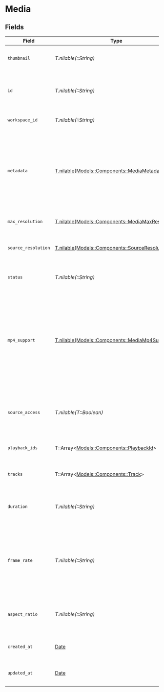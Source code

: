# Media


## Fields

| Field                                                                                                                                                                                                                                                                                                                             | Type                                                                                                                                                                                                                                                                                                                              | Required                                                                                                                                                                                                                                                                                                                          | Description                                                                                                                                                                                                                                                                                                                       | Example                                                                                                                                                                                                                                                                                                                           |
| --------------------------------------------------------------------------------------------------------------------------------------------------------------------------------------------------------------------------------------------------------------------------------------------------------------------------------- | --------------------------------------------------------------------------------------------------------------------------------------------------------------------------------------------------------------------------------------------------------------------------------------------------------------------------------- | --------------------------------------------------------------------------------------------------------------------------------------------------------------------------------------------------------------------------------------------------------------------------------------------------------------------------------- | --------------------------------------------------------------------------------------------------------------------------------------------------------------------------------------------------------------------------------------------------------------------------------------------------------------------------------- | --------------------------------------------------------------------------------------------------------------------------------------------------------------------------------------------------------------------------------------------------------------------------------------------------------------------------------- |
| `thumbnail`                                                                                                                                                                                                                                                                                                                       | *T.nilable(::String)*                                                                                                                                                                                                                                                                                                             | :heavy_minus_sign:                                                                                                                                                                                                                                                                                                                | A video thumbnail is a still image that acts as the preview image for your video.                                                                                                                                                                                                                                                 | https://images.fastpix.io/6b13fdaf-f9ac-4970-a13b-01ea417e8783/thumbnail.png                                                                                                                                                                                                                                                      |
| `id`                                                                                                                                                                                                                                                                                                                              | *T.nilable(::String)*                                                                                                                                                                                                                                                                                                             | :heavy_minus_sign:                                                                                                                                                                                                                                                                                                                | When creating the media, FastPix assigns a universally unique identifier with a maximum length of 255 characters.                                                                                                                                                                                                                 | 3fa85f64-5717-4562-b3fc-2c963f66afa6                                                                                                                                                                                                                                                                                              |
| `workspace_id`                                                                                                                                                                                                                                                                                                                    | *T.nilable(::String)*                                                                                                                                                                                                                                                                                                             | :heavy_minus_sign:                                                                                                                                                                                                                                                                                                                | A unique identifier is generated by FastPix for the workspace.                                                                                                                                                                                                                                                                    | 5ta85f64-5717-4562-b3fc-2c963f66afa6                                                                                                                                                                                                                                                                                              |
| `metadata`                                                                                                                                                                                                                                                                                                                        | [T.nilable(Models::Components::MediaMetadata)](../../models/shared/mediametadata.md)                                                                                                                                                                                                                                              | :heavy_minus_sign:                                                                                                                                                                                                                                                                                                                | You can search for videos with specific key value pairs using metadata, when you tag a video in "key" : "value" pairs. Dynamic Metadata allows you to define a key that allows any value pair. You can have maximum of 255 characters and upto 10 entries are allowed.                                                            | {<br/>"key1": "value1"<br/>}                                                                                                                                                                                                                                                                                                      |
| `max_resolution`                                                                                                                                                                                                                                                                                                                  | [T.nilable(Models::Components::MediaMaxResolution)](../../models/shared/mediamaxresolution.md)                                                                                                                                                                                                                                    | :heavy_minus_sign:                                                                                                                                                                                                                                                                                                                | The maximum resolution specified by the user for the media.                                                                                                                                                                                                                                                                       | 1080p                                                                                                                                                                                                                                                                                                                             |
| `source_resolution`                                                                                                                                                                                                                                                                                                               | [T.nilable(Models::Components::SourceResolution)](../../models/shared/sourceresolution.md)                                                                                                                                                                                                                                        | :heavy_minus_sign:                                                                                                                                                                                                                                                                                                                | The actual resolution of the uploaded media. This represents the native quality of the source media.                                                                                                                                                                                                                              | 1080p                                                                                                                                                                                                                                                                                                                             |
| `status`                                                                                                                                                                                                                                                                                                                          | *T.nilable(::String)*                                                                                                                                                                                                                                                                                                             | :heavy_minus_sign:                                                                                                                                                                                                                                                                                                                | Determines the media's status, which can be one of the possible values.                                                                                                                                                                                                                                                           | preparing                                                                                                                                                                                                                                                                                                                         |
| `mp4_support`                                                                                                                                                                                                                                                                                                                     | [T.nilable(Models::Components::MediaMp4Support)](../../models/shared/mediamp4support.md)                                                                                                                                                                                                                                          | :heavy_minus_sign:                                                                                                                                                                                                                                                                                                                | Determines the type of MP4 support for the media.   - **none**: Disables MP4 support.   - **capped_4k**: Enables MP4 downloads with resolutions up to 4K.   - **audioOnly**: Provides an MP4 stream containing only the audio.   - **audioOnly,capped_4k**: Enables both MP4 video downloads (up to 4K) and an audio-only stream. | capped_4k                                                                                                                                                                                                                                                                                                                         |
| `source_access`                                                                                                                                                                                                                                                                                                                   | *T.nilable(T::Boolean)*                                                                                                                                                                                                                                                                                                           | :heavy_minus_sign:                                                                                                                                                                                                                                                                                                                | The sourceAccess parameter determines whether the original media file is accessible. Set to true to enable access or false to restrict it                                                                                                                                                                                         | true                                                                                                                                                                                                                                                                                                                              |
| `playback_ids`                                                                                                                                                                                                                                                                                                                    | T::Array<[Models::Components::PlaybackId](../../models/shared/playbackid.md)>                                                                                                                                                                                                                                                     | :heavy_minus_sign:                                                                                                                                                                                                                                                                                                                | A collection of Playback ID objects utilized for crafting HLS playback URLs.                                                                                                                                                                                                                                                      |                                                                                                                                                                                                                                                                                                                                   |
| `tracks`                                                                                                                                                                                                                                                                                                                          | T::Array<[Models::Components::Track](../../models/shared/track.md)>                                                                                                                                                                                                                                                               | :heavy_minus_sign:                                                                                                                                                                                                                                                                                                                | A media consists of different media tracks, like video, audio, and subtitle, all combined.                                                                                                                                                                                                                                        |                                                                                                                                                                                                                                                                                                                                   |
| `duration`                                                                                                                                                                                                                                                                                                                        | *T.nilable(::String)*                                                                                                                                                                                                                                                                                                             | :heavy_minus_sign:                                                                                                                                                                                                                                                                                                                | The time span of the media, measured in seconds with a maximum allowable duration of 12 hours per individual media.                                                                                                                                                                                                               | 00:00:10                                                                                                                                                                                                                                                                                                                          |
| `frame_rate`                                                                                                                                                                                                                                                                                                                      | *T.nilable(::String)*                                                                                                                                                                                                                                                                                                             | :heavy_minus_sign:                                                                                                                                                                                                                                                                                                                | Frame rate quantifies the speed at which frames are displayed per second. It represents the range of frames available for a specific track. If the frame rate of the input file is indeterminable, it will be indicated by a value of -1.                                                                                         | 30/1                                                                                                                                                                                                                                                                                                                              |
| `aspect_ratio`                                                                                                                                                                                                                                                                                                                    | *T.nilable(::String)*                                                                                                                                                                                                                                                                                                             | :heavy_minus_sign:                                                                                                                                                                                                                                                                                                                | The aspect ratio of a video is a value that describes the relative shape of a video based on its width and height.                                                                                                                                                                                                                | 16:9                                                                                                                                                                                                                                                                                                                              |
| `created_at`                                                                                                                                                                                                                                                                                                                      | [Date](https://ruby-doc.org/stdlib-2.6.1/libdoc/date/rdoc/Date.html)                                                                                                                                                                                                                                                              | :heavy_minus_sign:                                                                                                                                                                                                                                                                                                                | Time the media was created, defined as a localDateTime (UTC Time).                                                                                                                                                                                                                                                                | 2023-10-20T10:50:34.594302Z                                                                                                                                                                                                                                                                                                       |
| `updated_at`                                                                                                                                                                                                                                                                                                                      | [Date](https://ruby-doc.org/stdlib-2.6.1/libdoc/date/rdoc/Date.html)                                                                                                                                                                                                                                                              | :heavy_minus_sign:                                                                                                                                                                                                                                                                                                                | Time the media was updated, defined as a localDateTime (UTC Time).                                                                                                                                                                                                                                                                | 2023-10-20T10:50:34.594302Z                                                                                                                                                                                                                                                                                                       |
